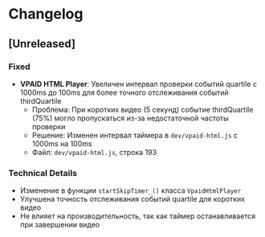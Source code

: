 # Changelog

## [Unreleased]

### Fixed
- **VPAID HTML Player**: Увеличен интервал проверки событий quartile с 1000ms до 100ms для более точного отслеживания событий thirdQuartile
  - Проблема: При коротких видео (5 секунд) событие thirdQuartile (75%) могло пропускаться из-за недостаточной частоты проверки
  - Решение: Изменен интервал таймера в `dev/vpaid-html.js` с 1000ms на 100ms
  - Файл: `dev/vpaid-html.js`, строка 193

### Technical Details
- Изменение в функции `startSkipTimer_()` класса `VpaidHtmlPlayer`
- Улучшена точность отслеживания событий quartile для коротких видео
- Не влияет на производительность, так как таймер останавливается при завершении видео
